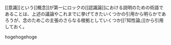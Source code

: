 [[意識]]という[[概念]]が第一にロックの[[認識論]]における説明のための術語であることは、上述の議論やこれまでに挙げてきたいくつかの引用から明らかであろうが、念のためこの主張のさらなる根拠としていくつか[[『知性論』]]から引用しておく。

hogehogehoge